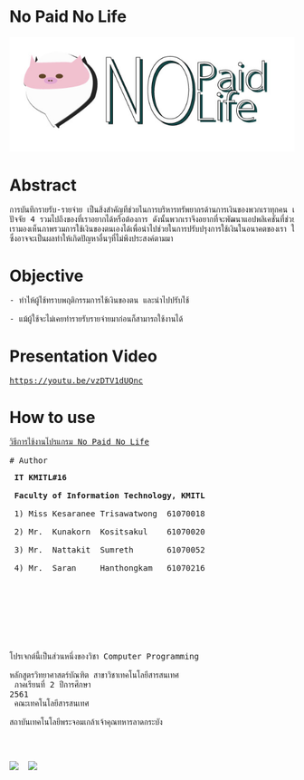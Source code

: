 ﻿# No Paid No Life
<img src="images/img1.jpg"/><br />
# Abstract
<pre>
การบันทึกรายรับ-รายจ่าย เป็นสิ่งสำคัญที่ช่วยในการบริหารทรัพยากรด้านการเงินของพวกเราทุกคน เงินเป็นสิ่งที่จำเป็นในการดำรงชีพเพื่อนำไปแลก<br />ปัจจัย 4 รวมไปถึงของที่เราอยากได้หรือต้องการ ดังนั้นพวกเราจึงอยากที่จะพัฒนาแอปพลิเคชันที่ช่วยในการจดบันทึกรายรับ-รายจ่าย ที่จะช่วยให้<br />เรามองเห็นภาพรวมการใช้เงินของตนเองได้เพื่อนำไปช่วยในการปรับปรุงการใช้เงินในอนาคตของเรา ให้มีความสมดุล ลดการเกิดปัญหาทางด้านการเงิน <br />ซึ่งอาจจะเป็นผลทำให้เกิดปัญหาอื่นๆที่ไม่พึงประสงค์ตามมา
</pre>

# Objective
<pre>
- ทำให้ผู้ใช้ทราบพฤติกรรมการใช้เงินของตน และนำไปปรับใช้<br />
- แม้ผู้ใช้จะไม่เคยทำรายรับรายจ่ายมาก่อนก็สามารถใช้งานได้
</pre>

# Presentation Video
<pre>
<a href="https://youtu.be/vzDTV1dUQnc">https://youtu.be/vzDTV1dUQnc</a>
</pre>

# How to use
<pre>
<a href="https://github.com/tanknk/No-Paid-No-Life/wiki/How-to-use-No-Paid-No-Life">วิธีการใช้งานโปรแกรม No Paid No Life</a>

# Author
<pre>
 <b>IT KMITL#16</b> <br />
 <b>Faculty of Information Technology, KMITL</b> <br />
 1) Miss Kesaranee Trisawatwong  61070018 <br />
 2) Mr.  Kunakorn  Kositsakul    61070020 <br />
 3) Mr.  Nattakit  Sumreth       61070052 <br />
 4) Mr.  Saran     Hanthongkam   61070216 <br />
 </pre>
<br />

โปรเจกต์นี้เป็นส่วนหนึ่งของวิชา Computer Programming<br />
หลักสูตรวิทยาศาสตร์บัณฑิต สาขาวิชาเทคโนโลยีสารสนเทศ<br />
ภาคเรียนที่ 2 ปีการศึกษา 2561<br />
คณะเทคโนโลยีสารสนเทศ<br />
สถาบันเทคโนโลยีพระจอมเกล้าเจ้าคุณทหารลาดกระบัง<br /><br />
 
<img src="https://forthebadge.com/images/badges/made-with-c.svg"/>&nbsp;&nbsp;<img src="https://forthebadge.com/images/badges/built-with-love.svg"/>
